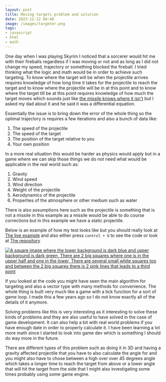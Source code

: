 ```yaml
---
layout: post
title: Moving targets problem and solution
date: 2023-12-12 04:40
image: /images/targeter.png
tags:
- javascript
- html
- math
---
```

One day when I was playing Skyrim I noticed that a sorcerer would hit me with their fireballs regardless if I was moving or not and as long as I did not change my speed, trajectory or something blocked the fireball. I tried thinking what the logic and math would be in order to achieve such targeting. To know where the target will be when the projectile arrives requires knowledge of how long time it takes for the projectile to reach the target and to know where the projectile will be in at this point and to know where the target till be at this point requires knowledge of how much the target moves which sounds just like [the missile knows where it isn't](https://www.youtube.com/watch?v=bZe5J8SVCYQ) but I asked my dad about it and he said it was a differential equation.

Essentially the issue is to bring down the error of the whole thing so the optimal trajectory is requires a few iterations and also a bunch of data like:  
1. The speed of the projectile
2. The speed of the target
3. The position of the target relative to you
4. Your own position

In a more real situation this would be harder as physics would apply but in a game where we can skip those things we do not need what would be applicable in the real world such as:
1. Gravity
2. Wind speed
3. Wind direction
4. Weight of the projectile
5. Aerodynamics of the projectile
6. Properties of the atmosphere or other medium such as water

There is also assumptions here such as the projectile is something that is not a missile in this example as a missile would be able to do course corrections but in this example we have a static projectile.

Below is an example of how my test looks like but you should really look at [The live example](https://ellietheyeen.github.io/targeter/) and also either press `control + U` to see the code or look at [The repository](https://github.com/EllieTheYeen/targeter)

[![
A square image where the lower background is dark blue and upper background is dark green, There are 2 big squares where one is in the upper half and one in the lower, There are several small white squares too and between the 2 big squares there is 2 pink lines that leads to a third point
](/images/targeter.png)](https://ellietheyeen.github.io/targeter)

If you looked at the code you might have seen the main algorithm for targeting and also a vector type with many methods for convenience. The whole thing is built very much like a game with a tick function for a sort of game loop. I made this a few years ago so I do not know exactly all of the details of it anymore.

Solving problems like this is very interesting as it interesting to solve these kinds of problems and they are also useful to have solved in the case of game development. It can also help a bit with real world problems if you have enough date in order to properly calculate it. I have been learning a lot more math since I started to look into game dev which is something I should do way more in the future.

There are different types of this problem such as doing it in 3D and having a gravity affected projectile that you have to also calculate the angle for and you might also have to chose between a high over over 45 degrees angle which takes a longer time to reach the target from above or a lower angle that will hit the target from the side that I might also investigating some times probably using some game engine.
